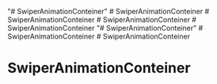 "# SwiperAnimationConteiner" 
#   S w i p e r A n i m a t i o n C o n t e i n e r  
 #   S w i p e r A n i m a t i o n C o n t e i n e r  
 #   S w i p e r A n i m a t i o n C o n t e i n e r  
 #   S w i p e r A n i m a t i o n C o n t e i n e r  
 "# SwiperAnimationConteiner" 
#   S w i p e r A n i m a t i o n C o n t e i n e r  
 # SwiperAnimationConteiner
# SwiperAnimationConteiner
